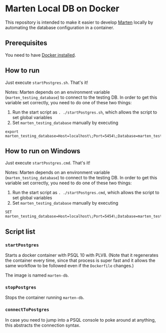 # Marten Local DB on Docker

This repository is intended to make it easier to develop [Marten](https://github.com/JasperFx/marten) locally by automating the database configuration in a container.

## Prerequisites

You need to have [Docker installed](https://www.docker.com/get-started).

## How to run 

Just execute `startPostgres.sh`. That's it!

Notes: Marten depends on an environment variable (`marten_testing_database`) to connect to the testing DB. In order to get this variable set correctly, you need to do one of these two things:

1. Run the start script as `. ./startPostgres.sh`, which allows the script to set global variables
2. Set `marten_testing_database` manually by executing

```
export marten_testing_database=Host=localhost\;Port=5454\;Database=marten_test\;Username=postgres\;Password=Password12!
```

## How to run on Windows

Just execute `startPostgres.cmd`. That's it!

Notes: Marten depends on an environment variable (`marten_testing_database`) to connect to the testing DB. In order to get this variable set correctly, you need to do one of these two things:

1. Run the start script as `. ./startPostgres.cmd`, which allows the script to set global variables
2. Set `marten_testing_database` manually by executing

```
SET marten_testing_database=Host=localhost\;Port=5454\;Database=marten_test\;Username=postgres\;Password=Password12!
```

## Script list

### `startPostgres`

Starts a docker container with PSQL 10 with PLV8. (Note that it regenerates the container every time, since that process is super fast and it allows the same workflow to be followed even if the `Dockerfile` changes.)

The image is named `marten-db`.

### `stopPostgres`

Stops the container running `marten-db`.

### `connectToPostgres`

In case you need to jump into a PSQL console to poke around at anything, this abstracts the connection syntax.
